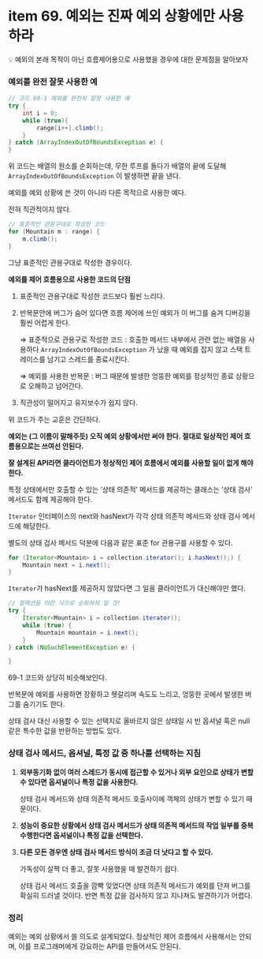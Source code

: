 # item 69. 예외는 진짜 예외 상황에만 사용하라

<aside>
💡 예외의 본래 목적이 아닌 흐름제어용으로 사용했을 경우에 대한 문제점을 알아보자

</aside>

### 예외를 완전 잘못 사용한 예

```java
// 코드 69-1 예외를 완전히 잘못 사용한 예
try {
    int i = 0;
    while (true){
        range[i++].climb();
    }
} catch (ArrayIndexOutOfBoundsException e) {
}
```

위 코드는 배열의 원소를 순회하는데, 무한 루프를 돌다가 배열의 끝에 도달해 `ArrayIndexOutOfBoundsException` 이 발생하면 끝을 낸다.

예외를 예외 상황에 쓴 것이 아니라 다른 목적으로 사용한 예다.

전혀 직관적이지 않다.

```java
// 표준적인 관용구대로 작성한 코드
for (Mountain m : range) {
    m.climb();
}
```

그냥 표준적인 관용구대로 작성한 경우이다.

**예외를 제어 흐름용으로 사용한 코드의 단점**

1. 표준적인 관용구대로 작성한 코드보다 훨씬 느리다.
2. 반복문안에 버그가 숨어 있다면 흐름 제어에 쓰인 예외가 이 버그를 숨겨 디버깅을 훨씬 어렵게 한다.
    
    ⇒ 표준적으로 관용구로 작성한 코드 : 호출한 메서드 내부에서 관련 없는 배열을 사용하다 `ArrayIndexOutOfBoundsException` 가 났을 때 예외를 잡지 않고 스택 트레이스를 남기고 스레드를 종료시킨다.
    
    ⇒ 예외를 사용한 반복문 : 버그 때문에 발생한 엉뚱한 예외를 정상적인 종료 상황으로 오해하고 넘어간다.
    
3. 직관성이 떨어지고 유지보수가 쉽지 않다.

위 코드가 주는 교훈은 간단하다.

**예외는 (그 이름이 말해주듯) 오직 예외 상황에서만 써야 한다. 절대로 일상적인 제어 흐름용으로는 쓰여선 안된다.**

**잘 설계된 API라면 클라이언트가 정상적인 제어 흐름에서 예외를 사용할 일이 없게 해야 한다.**

특정 상태에서만 호출할 수 있는 ‘상태 의존적’ 메서드를 제공하는 클래스는 ‘상태 검사’ 메서드도 함께 제공해야 한다.

`Iterator` 인터페이스의 next와 hasNext가 각각 상태 의존적 메서드와 상태 검사 메서드에 해당한다.

별도의 상태 검사 메서드 덕분에 다음과 같은 표준 for 관용구를 사용할 수 있다.

```java
for (Iterator<Mountain> i = collection.iterator(); i.hasNext();) {
    Mountain next = i.next();
}
```

`Iterator`가 hasNext를 제공하지 않았다면 그 일을 클라이언트가 대신해야만 했다.

```java
// 컬렉션을 이런 식으로 순회하지 말 것!
try {
    Iterator<Mountain> i = collection.iterator();
    while (true) {
        Mountain mountain = i.next();
    }
} catch (NoSuchElementException e) {

} 
```

69-1 코드와 상당히 비슷해보인다.

반복문에 예외를 사용하면 장황하고 헷갈리며 속도도 느리고, 엉뚱한 곳에서 발생한 버그를 숨기기도 한다.

상태 검사 대신 사용할 수 있는 선택지로 올바르지 않은 상태일 시 빈 옵셔널 혹은 null 같은 특수한 값을 반환하는 방법도 있다.

### 상태 검사 메서드, 옵셔널, 특정 값 중 하나를 선택하는 지침

1. **외부동기화 없이 여러 스레드가 동시에 접근할 수 있거나 외부 요인으로 상태가 변할 수 있다면 옵셔널이나 특정 값을 사용한다.** 
    
    상태 검사 메서드와 상태 의존적 메서드 호출사이에 객체의 상태가 변할 수 있기 때문이다.
    
2. **성능이 중요한 상황에서 상태 검사 메서드가 상태 의존적 메서드의 작업 일부를 중복 수행한다면 옵셔널이나 특정 값을 선택한다.**

1. **다른 모든 경우엔 상태 검사 메서드 방식이 조금 더 낫다고 할 수 있다.**
    
    가독성이 살짝 더 좋고, 잘못 사용했을 때 발견하기 쉽다.
    
    상태 검사 메서드 호출을 깜빡 잊었다면 상태 의존적 메서드가 예외를 던져 버그를 확실히 드러낼 것이다. 반면 특정 값을 검사하지 않고 지나쳐도 발견하기가 어렵다.
    

### 정리

예외는 예외 상황에서 쓸 의도로 설계되었다. 정상적인 제어 흐름에서 사용해서는 안되며, 이를 프로그래머에게 강요하는 API를 만들어서도 안된다.